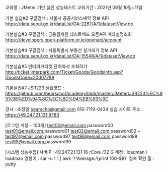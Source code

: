 교육명 : JMeter 기반 실전 성능테스트
교육기간 : 2021년 06월 10일~11일

기본 실습#2
구글검색 : 서울시 공공서비스예약 정보 API
https://data.seoul.go.kr/dataList/OA-2267/A/1/datasetView.do

기본실습#3
구글검색 : 금융결제원 테스트베드 오픈API 계좌실명조회
https://developers.open-platform.or.kr/openapi/account

기본실습#4
구글검색 : 서울특별시 부동산 실거래가 정보 API
https://data.seoul.go.kr/dataList/OA-15548/A/1/datasetView.do

기본실습#5
인터파크티켓 잔여좌석 조회하기
http://ticket.interpark.com/Ticket/Goods/GoodsInfo.asp?GoodsCode=20007789

기본실습#7
JSR223 샘플코드 : https://github.com/bearscho/Academy/blob/master/JMeter/JSR223%EC%83%98%ED%94%8C%EC%BD%94%EB%93%9C

강사 : 조정일 bearscho@gmail.com 010-7119-0434
실습 사이트 주소 : https://49.247.21.131:8783

[로그인 계정 - 100개]
test00@email.com,password00
test01@email.com,password01
test02@email.com,password02
~
test97@email.com,password97
test98@email.com,password98
test99@email.com,password99

[시스템 성능수집]
서버IP : 49.247.21.131 16 rCore /32 G 계정 : loadman / loadman
명령어 : sar -u 1 1 | awk '/^Average:/{print 100-$8}'
접속 확인 툴 : putty
